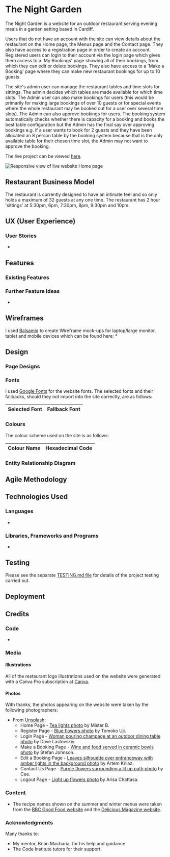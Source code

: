 # The Night Garden
The Night Garden is a website for an outdoor restaurant serving evening meals in a garden setting based in Cardiff. 

Users that do not have an account with the site can view details about the restaurant on the Home page, the Menus page and the Contact page. They also have access to a registration page in order to create an account. Registered users can login to their account via the login page which gives them access to a 'My Bookings' page showing all of their bookings, from which they can edit or delete bookings. They also have access to a 'Make a Booking' page where they can make new restaurant bookings for up to 10 guests. 

The site's admin user can manage the restaurant tables and time slots for sittings. The admin decides which tables are made available for which time slots. The Admin user can also make bookings for users (this would be primarily for making large bookings of over 10 guests or for special events where the whole restaurant may be booked out for a user over several time slots). The Admin can also approve bookings for users. The booking system automatically checks whether there is capacity for a booking and books the best table configuration but the Admin has the final say over approving bookings e.g. if a user wants to book for 2 guests and they have been allocated an 8 person table by the booking system because that is the only available table for their chosen time slot, the Admin may not want to approve the booking. 

The live project can be viewed [here](https://the-night-garden.herokuapp.com/). 

![Responsive view of live website Home page](/readme-documents/screenshots/home-page-screenshot.png)

## Restaurant Business Model
The restaurant is currently designed to have an intimate feel and so only holds a maximum of 32 guests at any one time. The restaurant has 2 hour 'sittings' at 5:30pm, 6pm, 7:30pm, 8pm, 9:30pm and 10pm.

## UX (User Experience) 
### User Stories
* 

## Features
### Existing Features

### Further Feature Ideas
* 

## Wireframes

I used [Balsamiq](https://www.balsamiq.com) to create Wireframe mock-ups for laptop/large monitor, tablet and mobile devices which can be found here: 
*  

## Design

### Page Designs

### Fonts

I used [Google Fonts](https://fonts.google.com/) for the website fonts. The selected fonts and their fallbacks, should they not import into the site correctly, are as follows:

Selected Font | Fallback Font
------------- | --------------

### Colours

The colour scheme used on the site is as follows: 

Colour Name | Hexadecimal Code
------------| ---------

### Entity Relationship Diagram

## Agile Methodology
    
## Technologies Used

### Languages 
*  

### Libraries, Frameworks and Programs
* 

## Testing

Please see the separate [TESTING.md file](TESTING.md) for details of the project testing carried out. 

## Deployment

## Credits 

### Code

* 

### Media

#### Illustrations

All of the restaurant logo illustrations used on the website were generated with a Canva Pro subscription at [Canva](https://www.canva.com/en_gb/).

#### Photos

With thanks, the photos appearing on the website were taken by the following photographers: 

* From [Unsplash](https://unsplash.com/):
   * Home Page - [Tea lights photo](https://unsplash.com/photos/lInmrunal_M) by Mister B.
   * Register Page - [Blue flowers photo](https://unsplash.com/photos/qzoSJlPxS9k) by Tomoko Uji.
   * Login Page - [Woman pouring champage at an outdoor dining table photo](https://unsplash.com/photos/RygIdTavhkQ) by Dave Lastovskiy.
   * Make a Booking Page - [Wine and food served in ceramic bowls photo](https://unsplash.com/photos/xIFbDeGcy44) by Stefan Johnson.
   * Edit a Booking Page - [Leaves silhouette over entranceway with amber lights in the background photo](https://unsplash.com/photos/rfGVU1diIns) by Artem Kniaz.
   * Contact Us Page - [Purple flowers surrounding a lit up path photo](https://unsplash.com/photos/R_c77Rx9UzM) by Cee.
   * Logout Page - [Light up flowers photo](https://unsplash.com/photos/F2fsUga_HU8) by Arisa Chattasa.
      
### Content

* The recipe names shown on the summer and winter menus were taken from the [BBC Good Food website](https://www.bbcgoodfood.com/) and the [Delicious Magazine website](https://www.deliciousmagazine.co.uk/).

### Acknowledgments

Many thanks to:
* My mentor, Brian Macharia, for his help and guidance.
* The Code Institute tutors for their support. 

